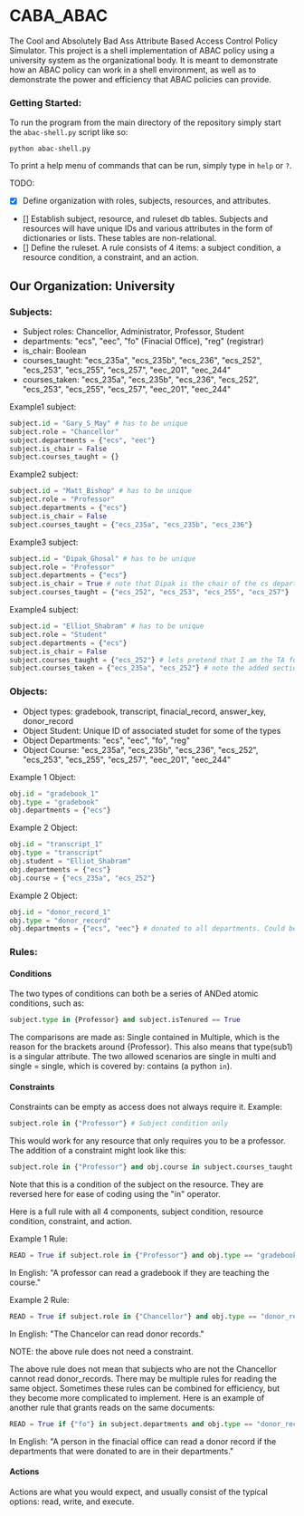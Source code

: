 # CABA_ABAC
The Cool and Absolutely Bad Ass Attribute Based Access Control Policy Simulator. This project is a shell implementation of ABAC policy using a university system as the organizational body. It is meant to demonstrate how an ABAC policy can work in a shell environment, as well as to demonstrate the power and efficiency that ABAC policies can provide. 

### Getting Started:
To run the program from the main directory of the repository simply start the ```abac-shell.py``` script like so:
```
python abac-shell.py
```
To print a help menu of commands that can be run, simply type in ```help``` or ```?```.

TODO: 
- [x] Define organization with roles, subjects, resources, and attributes.
- [] Establish subject, resource, and ruleset db tables. Subjects and resources will have unique IDs and various attributes in the form of dictionaries or lists. These tables are non-relational.
- [] Define the ruleset. A rule consists of 4 items: a subject condition, a resource condition, a constraint, and an action.

## Our Organization: University
### Subjects:
- Subject roles: Chancellor, Administrator, Professor, Student
- departments: "ecs", "eec", "fo" (Finacial Office), "reg" (registrar)
- is_chair: Boolean
- courses_taught: "ecs_235a", "ecs_235b", "ecs_236", "ecs_252", "ecs_253", "ecs_255", "ecs_257", "eec_201", "eec_244"
- courses_taken: "ecs_235a", "ecs_235b", "ecs_236", "ecs_252", "ecs_253", "ecs_255", "ecs_257", "eec_201", "eec_244"

Example1 subject:
```python
subject.id = "Gary_S_May" # has to be unique
subject.role = "Chancellor"
subject.departments = {"ecs", "eec"}
subject.is_chair = False
subject.courses_taught = {}
```

Example2 subject: 
```python
subject.id = "Matt_Bishop" # has to be unique
subject.role = "Professor"
subject.departments = {"ecs"}
subject.is_chair = False
subject.courses_taught = {"ecs_235a", "ecs_235b", "ecs_236"}
```

Example3 subject: 
```python
subject.id = "Dipak_Ghosal" # has to be unique
subject.role = "Professor"
subject.departments = {"ecs"}
subject.is_chair = True # note that Dipak is the chair of the cs department
subject.courses_taught = {"ecs_252", "ecs_253", "ecs_255", "ecs_257"}
```

Example4 subject: 
```python
subject.id = "Elliot_Shabram" # has to be unique
subject.role = "Student"
subject.departments = {"ecs"}
subject.is_chair = False
subject.courses_taught = {"ecs_252"} # lets pretend that I am the TA for the computer networks course
subject.courses_taken = {"ecs_235a", "ecs_252"} # note the added section courses_taken for students only. For a professor, it is implied.
```

### Objects:
- Object types: gradebook, transcript, finacial_record, answer_key, donor_record
- Object Student: Unique ID of associated studet for some of the types
- Object Departments: "ecs", "eec", "fo", "reg"
- Object Course: "ecs_235a", "ecs_235b", "ecs_236", "ecs_252", "ecs_253", "ecs_255", "ecs_257", "eec_201", "eec_244"

Example 1 Object:
```python
obj.id = "gradebook_1"
obj.type = "gradebook"
obj.departments = {"ecs"}
```
Example 2 Object:
```python
obj.id = "transcript_1"
obj.type = "transcript"
obj.student = "Elliot_Shabram"
obj.departments = {"ecs"}
obj.course = {"ecs_235a", "ecs_252"}
```

Example 2 Object:
```python
obj.id = "donor_record_1"
obj.type = "donor_record"
obj.departments = {"ecs", "eec"} # donated to all departments. Could be one department
```

### Rules:
#### Conditions
The two types of conditions can both be a series of ANDed atomic conditions, such as: 
```python 
subject.type in {Professor} and subject.isTenured == True
```
The comparisons are made as: Single contained in Multiple, which is the reason for the brackets around {Professor}. This also means that type(sub1) is a singular attribute. The two allowed scenarios are single in multi and single = single, which is covered by: contains (a python ```in```).

#### Constraints 
Constraints can be empty as access does not always require it. Example: 
```python
subject.role in {"Professor"} # Subject condition only
``` 
This would work for any resource that only requires you to be a professor. The addition of a constraint might look like this: 
```python
subject.role in {"Professor"} and obj.course in subject.courses_taught
```
Note that this is a condition of the subject on the resource.  They are reversed here for ease of coding using the "in" operator.

Here is a full rule with all 4 components, subject condition, resource condition, constraint, and action.

Example 1 Rule:
```python
READ = True if subject.role in {"Professor"} and obj.type == "gradebook" and obj.course in subject.courses_taught else False
```
In English: "A professor can read a gradebook if they are teaching the course."

Example 2 Rule: 
```python
READ = True if subject.role in {"Chancellor"} and obj.type == "donor_record" else False
```
In English: "The Chancelor can read donor records."

NOTE: the above rule does not need a constraint. 

The above rule does not mean that subjects who are not the Chancellor cannot read donor_records. There may be multiple rules for reading the same object. Sometimes these rules can be combined for efficiency, but they become more complicated to implement. Here is an example of another rule that grants reads on the same documents:
```python
READ = True if {"fo"} in subject.departments and obj.type == "donor_record" and obj.departments in subject.departments else False
```
In English: "A person in the finacial office can read a donor record if the departments that were donated to are in their departments."

#### Actions
Actions are what you would expect, and usually consist of the typical options: read, write, and execute. 
